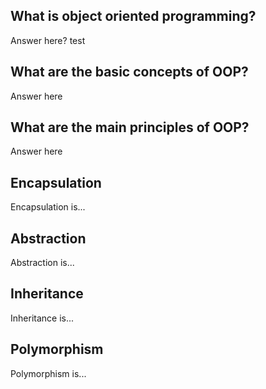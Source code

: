 ## What is object oriented programming?

Answer here? test

## What are the basic concepts of OOP?

Answer here

## What are the main principles of OOP?

Answer here

## Encapsulation

Encapsulation is...

## Abstraction

Abstraction is...

## Inheritance

Inheritance is...

## Polymorphism

Polymorphism is...
